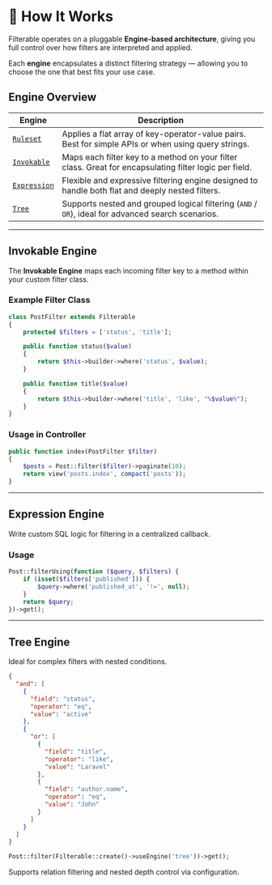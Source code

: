 # 🧠 How It Works

Filterable operates on a pluggable **Engine-based architecture**, giving you full control over how filters are interpreted and applied.

Each **engine** encapsulates a distinct filtering strategy — allowing you to choose the one that best fits your use case.

## Engine Overview

| Engine                             | Description                                                                                            |
| ---------------------------------- | ------------------------------------------------------------------------------------------------------ |
| [`Ruleset`](engines/rule-set)      | Applies a flat array of key-operator-value pairs. Best for simple APIs or when using query strings.    |
| [`Invokable`](engines/invokable)   | Maps each filter key to a method on your filter class. Great for encapsulating filter logic per field. |
| [`Expression`](engines/expression) | Flexible and expressive filtering engine designed to handle both flat and deeply nested filters.       |
| [`Tree`](engines/tree)             | Supports nested and grouped logical filtering (`AND` / `OR`), ideal for advanced search scenarios.     |

---

## Invokable Engine

The **Invokable Engine** maps each incoming filter key to a method within your custom filter class.

### Example Filter Class

```php
class PostFilter extends Filterable
{
    protected $filters = ['status', 'title'];

    public function status($value)
    {
        return $this->builder->where('status', $value);
    }

    public function title($value)
    {
        return $this->builder->where('title', 'like', "%$value%");
    }
}
```

### Usage in Controller

```php
public function index(PostFilter $filter)
{
    $posts = Post::filter($filter)->paginate(10);
    return view('posts.index', compact('posts'));
}
```

---

## Expression Engine

Write custom SQL logic for filtering in a centralized callback.

### Usage

```php
Post::filterUsing(function ($query, $filters) {
    if (isset($filters['published'])) {
        $query->where('published_at', '!=', null);
    }
    return $query;
})->get();
```

---

## Tree Engine

Ideal for complex filters with nested conditions.

```json
{
  "and": [
    {
      "field": "status",
      "operator": "eq",
      "value": "active"
    },
    {
      "or": [
        {
          "field": "title",
          "operator": "like",
          "value": "Laravel"
        },
        {
          "field": "author.name",
          "operator": "eq",
          "value": "John"
        }
      ]
    }
  ]
}
```

```php
Post::filter(Filterable::create()->useEngine('tree'))->get();
```

Supports relation filtering and nested depth control via configuration.
